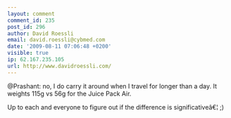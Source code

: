 ```yaml
---
layout: comment
comment_id: 235
post_id: 296
author: David Roessli
email: david.roessli@cybmed.com
date: '2009-08-11 07:06:48 +0200'
visible: true
ip: 62.167.235.105
url: http://www.davidroessli.com/
---
```

@Prashant: no, I do carry it around when I travel for longer than a day. It weights 115g vs 56g for the Juice Pack Air.

Up to each and everyone to figure out if the difference is significativeâ€¦
;)
